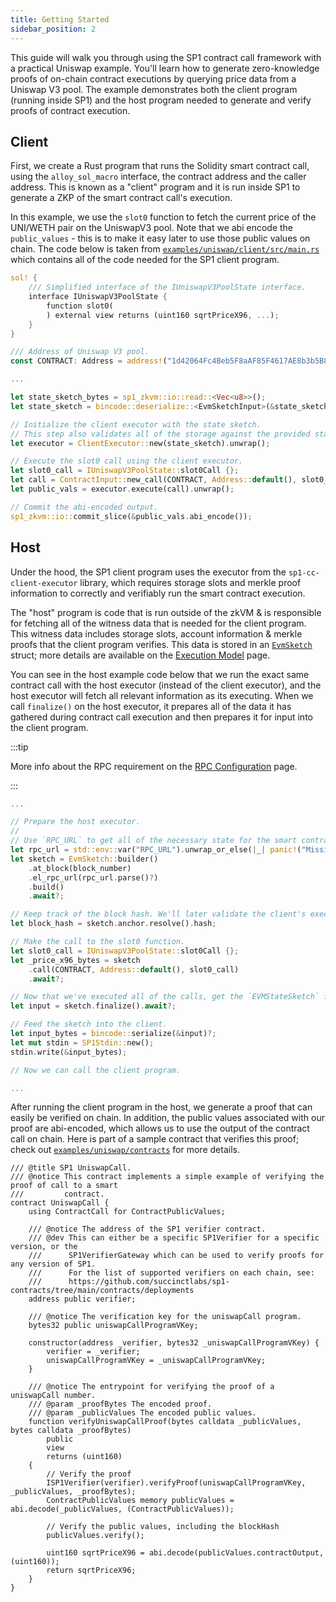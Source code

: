 ```yaml
---
title: Getting Started
sidebar_position: 2
---
```


This guide will walk you through using the SP1 contract call framework with a practical Uniswap example. You'll learn how to generate zero-knowledge proofs of on-chain contract executions by querying price data from a Uniswap V3 pool. The example demonstrates both the client program (running inside SP1) and the host program needed to generate and verify proofs of contract execution.

## Client

First, we create a Rust program that runs the Solidity smart contract call, using the `alloy_sol_macro` interface, the contract address and the caller address. This is known as a "client" program and it is run inside SP1 to generate a ZKP of the smart contract call's execution.

In this example, we use the `slot0` function to fetch the current price of the UNI/WETH pair on the UniswapV3 pool. Note that we abi encode the `public_values` - this is to make it easy later to use those public values on chain. The code below is taken from [`examples/uniswap/client/src/main.rs`](https://github.com/succinctlabs/sp1-contract-call/blob/main/examples/uniswap/client/src/main.rs) which contains all of the code needed for the SP1 client program.

```rust
sol! {
    /// Simplified interface of the IUniswapV3PoolState interface.
    interface IUniswapV3PoolState {
        function slot0(
        ) external view returns (uint160 sqrtPriceX96, ...);
    }
}

/// Address of Uniswap V3 pool.
const CONTRACT: Address = address!("1d42064Fc4Beb5F8aAF85F4617AE8b3b5B8Bd801");

...

let state_sketch_bytes = sp1_zkvm::io::read::<Vec<u8>>();
let state_sketch = bincode::deserialize::<EvmSketchInput>(&state_sketch_bytes).unwrap();

// Initialize the client executor with the state sketch.
// This step also validates all of the storage against the provided state root.
let executor = ClientExecutor::new(state_sketch).unwrap();

// Execute the slot0 call using the client executor.
let slot0_call = IUniswapV3PoolState::slot0Call {};
let call = ContractInput::new_call(CONTRACT, Address::default(), slot0_call);
let public_vals = executor.execute(call).unwrap();

// Commit the abi-encoded output.
sp1_zkvm::io::commit_slice(&public_vals.abi_encode());
```

## Host

Under the hood, the SP1 client program uses the executor from the `sp1-cc-client-executor` library, which requires storage slots and merkle proof information to correctly and verifiably run the smart contract execution.

The "host" program is code that is run outside of the zkVM & is responsible for fetching all of the witness data that is needed for the client program. This witness data includes storage slots, account information & merkle proofs that the client program verifies. This data is stored in an [`EvmSketch`] struct; more details are available on the [Execution Model](execution-model.md#prefetch) page.

You can see in the host example code below that we run the exact same contract call with the host executor (instead of the client executor), and the host executor will fetch all relevant information as its executing. When we call `finalize()` on the host executor, it prepares all of the data it has gathered during contract call execution and then prepares it for input into the client program.

:::tip

More info about the RPC requirement on the [RPC Configuration](./rpc-configuration.md) page.

:::


```rust
...

// Prepare the host executor.
//
// Use `RPC_URL` to get all of the necessary state for the smart contract call.
let rpc_url = std::env::var("RPC_URL").unwrap_or_else(|_| panic!("Missing RPC_URL"));
let sketch = EvmSketch::builder()
    .at_block(block_number)
    .el_rpc_url(rpc_url.parse()?)
    .build()
    .await?;

// Keep track of the block hash. We'll later validate the client's execution against this.
let block_hash = sketch.anchor.resolve().hash;

// Make the call to the slot0 function.
let slot0_call = IUniswapV3PoolState::slot0Call {};
let _price_x96_bytes = sketch
    .call(CONTRACT, Address::default(), slot0_call)
    .await?;

// Now that we've executed all of the calls, get the `EVMStateSketch` from the host executor.
let input = sketch.finalize().await?;

// Feed the sketch into the client.
let input_bytes = bincode::serialize(&input)?;
let mut stdin = SP1Stdin::new();
stdin.write(&input_bytes);

// Now we can call the client program.

...

```

After running the client program in the host, we generate a proof that can easily be verified on chain. In addition, the public values associated with our proof are abi-encoded, which allows us to use the output of the contract call on chain. Here is part of a sample contract that verifies this proof; check out [`examples/uniswap/contracts`](https://github.com/succinctlabs/sp1-contract-call/tree/main/examples/uniswap/contracts) for more details.

```sol
/// @title SP1 UniswapCall.
/// @notice This contract implements a simple example of verifying the proof of call to a smart
///         contract.
contract UniswapCall {
    using ContractCall for ContractPublicValues;

    /// @notice The address of the SP1 verifier contract.
    /// @dev This can either be a specific SP1Verifier for a specific version, or the
    ///      SP1VerifierGateway which can be used to verify proofs for any version of SP1.
    ///      For the list of supported verifiers on each chain, see:
    ///      https://github.com/succinctlabs/sp1-contracts/tree/main/contracts/deployments
    address public verifier;

    /// @notice The verification key for the uniswapCall program.
    bytes32 public uniswapCallProgramVKey;

    constructor(address _verifier, bytes32 _uniswapCallProgramVKey) {
        verifier = _verifier;
        uniswapCallProgramVKey = _uniswapCallProgramVKey;
    }

    /// @notice The entrypoint for verifying the proof of a uniswapCall number.
    /// @param _proofBytes The encoded proof.
    /// @param _publicValues The encoded public values.
    function verifyUniswapCallProof(bytes calldata _publicValues, bytes calldata _proofBytes)
        public
        view
        returns (uint160)
    {
        // Verify the proof
        ISP1Verifier(verifier).verifyProof(uniswapCallProgramVKey, _publicValues, _proofBytes);
        ContractPublicValues memory publicValues = abi.decode(_publicValues, (ContractPublicValues));
        
        // Verify the public values, including the blockHash
        publicValues.verify();

        uint160 sqrtPriceX96 = abi.decode(publicValues.contractOutput, (uint160));
        return sqrtPriceX96;
    }
}
```

[`EvmSketch`]: pathname:///api/sp1_cc_host_executor/struct.EvmSketch.html